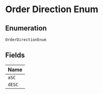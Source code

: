 
# Order Direction Enum

## Enumeration

`OrderDirectionEnum`

## Fields

| Name |
|  --- |
| `aSC` |
| `dESC` |

